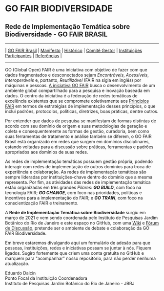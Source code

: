 # GO FAIR BIODIVERSIDADE
## Rede de Implementação Temática sobre Biodiversidade - GO FAIR BRASIL

---

| [GO FAIR Brasil](https://www.go-fair-brasil.org/) | [Manifesto](https://github.com/edalcin/gofairbiodiv/blob/main/manifesto.md) | [Histórico](https://github.com/edalcin/gofairbiodiv/blob/main/historico.md) | [Comitê Gestor](https://github.com/edalcin/gofairbiodiv/blob/main/comite_gestor.md) | [Instituições Participantes](https://github.com/edalcin/gofairbiodiv/blob/main/participantes.md) | [Referências](https://github.com/edalcin/gofairbiodiv/blob/main/referencias.md) |

--- 

GO (Global Open) FAIR é uma iniciativa com objetivo de fazer com que dados fragmentados e desconectados sejam _Encontráveis_, _Acessíveis_, _Interoperáveis_ e, portanto, _Reutilizável_ (FAIR na sigla em inglês) por máquinas e pessoas. [A iniciativa GO FAIR](https://www.go-fair.org/) busca o desenvolvimento de um ambiente global compartilhado para a pesquisa e inovação baseada em dados. O centro da iniciativa é a federação de redes temáticas de excelência existentes que se compromete coletivamente aos [Princípios FAIR](https://www.go-fair.org/fair-principles/) em termos de estratégias de implementação desses princípios, o que inclui padrões, protocolos, políticas, diretrizes, boas práticas, dentre outros.

Por entender que dados de pesquisa se manifestam de formas distintas de acordo com seu domínio de origem e suas metodologias de geração e coleta e consequentemente as formas de gestão, curadoria, bem como suas ferramentas de tratamento e análise também se diferem, o GO FAIR Brasil está organizado em redes que surgem em domínios disciplinares, estando voltadas para a discussão sobre práticas, ferramentas e padrões apropriados aos domínios de suas redes.

As redes de implementação temáticas possuem gestão própria, podendo interagir com redes de implementação de outros domínios para troca de experiência e colaboração. As redes de implementação temáticas são sempre lideradas por instituições-chave dentro do domínio que a mesma representa. Por fim, as atividades das redes de implementação temática estão organizadas em três grandes _Pilares_: ___GO BUILD___, com foco na tecnologia FAIR; ___GO CHANGE___, com foco nas prioridades, políticas e incentivos para a implementação do FAIR; e ___GO TRAIN___, com foco na conscientização FAIR e treinamento.

A __Rede de Implementação Temática sobre Biodiversidade__ surgiu em março de 2021 e vem sendo coordenada pelo Instituto de Pesquisas Jardim Botânico do Rio de Janeiro e este espaço no GitHub, com uma [Wiki](https://github.com/edalcin/gofairbiodiv/wiki) e [Fórum de Discussão](https://github.com/edalcin/gofairbiodiv/discussions), pretende ser o ambiente de debate e colaboração da GO FAIR Biodiversidade.

Em breve estaremos divulgando aqui um formulário de adesão para que pessoas, instituições, redes e iniciativas possam se juntar à nós. Fiquem ligados. Sugiro fortemente que criem uma conta gratuita no GitHub e marquem para "acompanhar" nosso repositório, para não perder nenhuma atualização.

Eduardo Dalcin<br>
Ponto Focal da Instituição Coordenadora<br>
Instituto de Pesquisas Jardim Botânico do Rio de Janeiro - JBRJ
